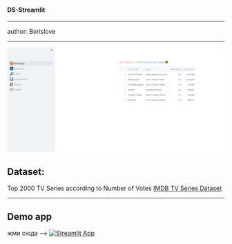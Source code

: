 #### DS-Streamlit
------------------------------
author:
Borislove

------------------------------
![](https://github.com/Borislove/files/blob/main/streamlit-ds.png)


## Dataset:
Top 2000 TV Series according to Number of Votes
[IMDB TV Series Dataset](https://www.kaggle.com/datasets/harshitshankhdhar/tv-series-dataset)


 ------------------------------
 ## Demo app
 жми сюда --> [![Streamlit App](https://static.streamlit.io/badges/streamlit_badge_black_white.svg)](https://ds-app-py-zmaetvqkgupktqkvwoyv79.streamlit.app)

 


